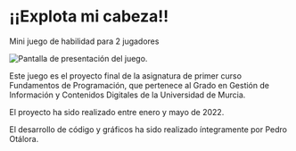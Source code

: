 # ¡¡Explota mi cabeza!!
Mini juego de habilidad para 2 jugadores

![Pantalla de presentación del juego.](/main/screenshots/image1.jpg)

Este juego es el proyecto final de la asignatura de primer curso Fundamentos de Programación, que pertenece al Grado en Gestión de Información y Contenidos Digitales de la Universidad de Murcia.

El proyecto ha sido realizado entre enero y mayo de 2022.

El desarrollo de código y gráficos ha sido realizado íntegramente por Pedro Otálora.
